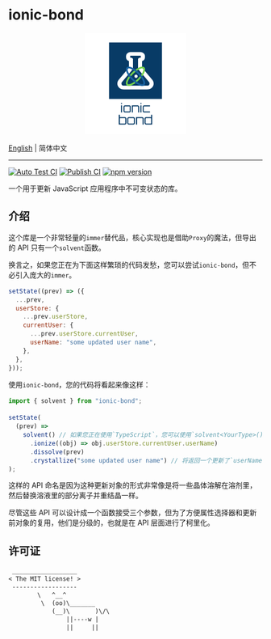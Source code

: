 # ionic-bond

<div style="text-align: center">
  <img src="./logo.png" />
</div>

[English](./README.md) | 简体中文

---

[![Auto Test CI](https://github.com/DarrenDanielDay/ionic-bond/actions/workflows/test.yml/badge.svg)](https://github.com/DarrenDanielDay/ionic-bond/actions/) [![Publish CI](https://github.com/DarrenDanielDay/ionic-bond/actions/workflows/publish.yml/badge.svg)](https://github.com/DarrenDanielDay/ionic-bond/actions/) [![npm version](https://badge.fury.io/js/ionic-bond.svg)](https://badge.fury.io/js/ionic-bond)

一个用于更新 JavaScript 应用程序中不可变状态的库。

## 介绍

这个库是一个非常轻量的`immer`替代品，核心实现也是借助`Proxy`的魔法，但导出的 API 只有一个`solvent`函数。

换言之，如果您正在为下面这样繁琐的代码发愁，您可以尝试`ionic-bond`，但不必引入庞大的`immer`。

```js
setState((prev) => ({
  ...prev,
  userStore: {
    ...prev.userStore,
    currentUser: {
      ...prev.userStore.currentUser,
      userName: "some updated user name",
    },
  },
}));
```

使用`ionic-bond`，您的代码将看起来像这样：

```js
import { solvent } from "ionic-bond";

setState(
  (prev) =>
    solvent() // 如果您正在使用`TypeScript`，您可以使用`solvent<YourType>()`来获取`obj`参数的类型推断。
      .ionize((obj) => obj.userStore.currentUser.userName)
      .dissolve(prev)
      .crystallize("some updated user name") // 将返回一个更新了`userName`的新对象
);
```

这样的 API 命名是因为这种更新对象的形式非常像是将一些晶体溶解在溶剂里，然后替换溶液里的部分离子并重结晶一样。

尽管这些 API 可以设计成一个函数接受三个参数，但为了方便属性选择器和更新前对象的复用，他们是分级的，也就是在 API 层面进行了柯里化。

## 许可证

```text
 __________________
< The MIT license! >
 ------------------
        \   ^__^
         \  (oo)\_______
            (__)\       )\/\
                ||----w |
                ||     ||
```
